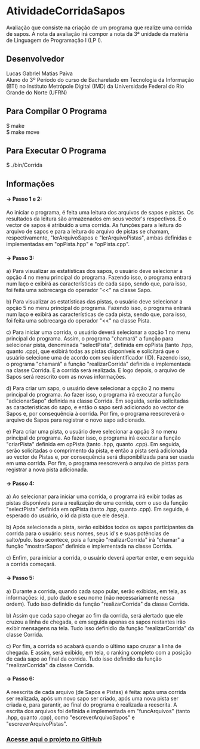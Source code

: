 # AtividadeCorridaSapos
Avaliação que consiste na criação de um programa que realize uma corrida de sapos. A nota da avaliação irá compor a nota da 3ª unidade da matéria de Linguagem de Programação I (LP I).

## Desenvolvedor
Lucas Gabriel Matias Paiva</br>
Aluno do 3º Período do curso de Bacharelado em Tecnologia da Informação (BTI) no Instituto Metrópole Digital (IMD) da Universidade Federal do Rio Grande do Norte (UFRN)

## Para Compilar O Programa
  $ make </br>
  $ make move
  
## Para Executar O Programa
  $ ./bin/Corrida
  
## Informações
#### -> Passo 1 e 2:
<p> Ao iniciar o programa, é feita uma leitura dos arquivos de sapos e pistas. Os resultados da leitura são armazenados em seus vector's respectivos. E o vector de sapos é atribuido a uma corrida. As funções para a leitura do arquivo de sapos e para a leitura do arquivo de pistas se chamam, respectivamente, "lerArquivoSapos e "lerArquivoPistas", ambas definidas e implementadas em "opPista.hpp" e "opPista.cpp". </br>

#### -> Passo 3:
<p> a) Para visualizar as estatísticas dos sapos, o usuário deve selecionar a opção 4 no menu principal do programa. Fazendo isso, o programa entrará num laço e exibirá as características de cada sapo, sendo que, para isso, foi feita uma sobrecarga do operador "<<" na classe Sapo.
<p> b) Para visualizar as estatísticas das pistas, o usuário deve selecionar a opção 5 no menu principal do programa. Fazendo isso, o programa entrará num laço e exibirá as características de cada pista, sendo que, para isso, foi feita uma sobrecarga do operador "<<" na classe Pista.
<p> c) Para iniciar uma corrida, o usuário deverá selecionar a opção 1 no menu principal do programa. Assim, o programa "chamará" a função para selecionar pista, denominada "selectPista", definida em opPista (tanto .hpp, quanto .cpp), que exibirá todas as pistas disponíveis e solicitará que o usuário selecione uma de acordo com seu identificador (ID). Fazendo isso, o programa "chamará" a função "realizarCorrida" definida e implementada na classe Corrida. E a corrida será realizada. E logo depois, o arquivo de Sapos será reescrito com as novas informações.
<p> d) Para criar um sapo, o usuário deve selecionar a opção 2 no menu principal do programa. Ao fazer isso, o programa irá executar a função "adicionarSapo" definida na classe Corrida. Em seguida, serão solicitadas as características do sapo, e então o sapo será adicionado ao vector de Sapos e, por consequência à corrida. Por fim, o programa reescreverá o arquivo de Sapos para registrar o novo sapo adicionado.
<p> e) Para criar uma pista, o usuário deve selecionar a opção 3 no menu principal do programa. Ao fazer isso, o programa irá executar a função "criarPista" definida em opPista (tanto .hpp, quanto .cpp). Em seguida, serão solicitadas o comprimento da pista, e então a pista será adicionada ao vector de Pistas e, por consequência será disponibilizada para ser usada em uma corrida. Por fim, o programa reescreverá o arquivo de pistas para registrar a nova pista adicionada.
  
#### -> Passo 4:
<p> a) Ao selecionar para iniciar uma corrida, o programa irá exibir todas as pistas disponíveis para a realização de uma corrida, com o uso da função "selectPista" definida em opPista (tanto .hpp, quanto .cpp). Em seguida, é esperado do usuário, o id da pista que ele deseja.
<p> b) Após selecionada a pista, serão exibidos todos os sapos participantes da corrida para o usuário: seus nomes, seus id's e suas potências de salto/pulo. Isso acontece, pois a função "realizarCorrida" irá "chamar" a função "mostrarSapos" definida e implementada na classe Corrida.
<p> c) Enfim, para iniciar a corrida, o usuário deverá apertar enter, e em seguida a corrida começará.

#### -> Passo 5:
<p> a) Durante a corrida, quando cada sapo pular, serão exibidas, em tela, as informações: id, pulo dado e seu nome (não necessariamente nessa ordem). Tudo isso definidio da função "realizarCorrida" da classe Corrida.
<p> b) Assim que cada sapo chegar ao fim da corrida, será alertado que ele cruzou a linha de chegada, e em seguida apenas os sapos restantes irão exibir mensagens na tela. Tudo isso definidio da função "realizarCorrida" da classe Corrida.
<p> c) Por fim, a corrida só acabará quando o último sapo cruzar a linha de chegada. E assim, será exibido, em tela, o ranking completo com a posição de cada sapo ao final da corrida. Tudo isso definidio da função "realizarCorrida" da classe Corrida.

#### -> Passo 6:
<p> A reescrita de cada arquivo (de Sapos e Pistas) é feita: após uma corrida ser realizada, após um novo sapo ser criado, após uma nova pista ser criada e, para garantir, ao final do programa é realizada a reescrita. A escrita dos arquivos foi definida e implementada em "funcArquivos" (tanto .hpp, quanto .cpp), como "escreverArquivoSapos" e "escreverArquivoPistas".
  
### <a href='https://github.com/lucasgmpaiva/Avaliacao_III_LP'> Acesse aqui o projeto no GitHub </a>
